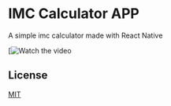 # IMC Calculator APP

A simple imc calculator made with React Native


[![Watch the video](https://youtu.be/LKy0UoDYtrQ)

## License
[MIT](https://choosealicense.com/licenses/mit/)